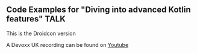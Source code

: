 ## Code Examples for "Diving into advanced Kotlin features" TALK

This is the Droidcon version

A Devoxx UK recording can be found on [Youtube](https://www.youtube.com/watch?v=zmqhe7fDEHI)

